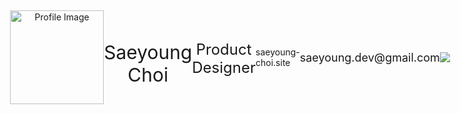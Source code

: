 <div style="display: flex; justify-content: center; align-items: center; height: 100vh;">
    <img src="https://storage.googleapis.com/elice_04/private/logo.png" alt="Profile Image" width="150" height="150" style="text-align: center;" />
    <p style="text-align: center; margin-bottom: 10px; font-size: 30px;">Saeyoung Choi</p>
    <p style="text-align: center; margin-bottom: 20px; font-weight: normal; font-size: 24px;">Product Designer</p>
    <p style="ftext-align: center; ont-size: 18px; margin: 5px 0;">
      <a href="https://www.saeyoung-choi.site" style="text-decoration: none; text-align: center; color: inherit;">
        saeyoung-choi.site
      </a>
    </p>
    <p style="font-size: 18px; margin: 5px 0; text-align: center;">saeyoung.dev@gmail.com</p>
    <br/>
    <a href="https://hits.seeyoufarm.com" style="text-align: center;">
      <img src="https://hits.seeyoufarm.com/api/count/incr/badge.svg?url=https%3A%2F%2Fgithub.com%effysogood&count_bg=%23000000&title_bg=%23000000&icon=github.svg&icon_color=%23FFFFFF&title=Github&edge_flat=true"/>
    </a>
</div>
